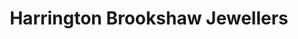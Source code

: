 ---
title: "Harrington Brookshaw Jewellers"
url: /guildford/harrington-brookshaw-jewellers/
shop: jewelry
---